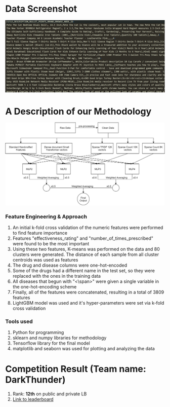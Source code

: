 # Data Screenshot
<img src="images/data_screenshot.png" width="800"/>


# A Description of our Methodology
<img src="images/Amazon_ML_Challenge.jpg" width="800"/>

### Feature Engineering & Approach

1. An initial k-fold cross validation of the numeric features were performed to find feature importance
2. Features "effectiveness_rating" and "number_of_times_prescribed" were found to be the most important
3. Using these two features, K-means was performed on the data and 80 clusters were generated. The distance of each sample from all cluster centroids was used as features
4. The drug and disease columns were one-hot-encoded
5. Some of the drugs had a different name in the test set, so they were replaced with the ones in the training data
6. All diseases that begun with "<\span>" were given a single variable in the one-hot-encoding scheme
7. Finally, all of the features were concatenated, resulting in a total of 3809 features
8. LightGBM model was used and it's hyper-parameters were set via k-fold cross validation

### Tools used
1. Python for programming
2. sklearn and numpy libraries for methodology
3. Tensorflow library for the final model
4. matplotlib and seaborn was used for plotting and analyzing the data


# Competition Result (Team name: DarkThunder)
1. Rank: **12th** on public and private LB
2. [Link to leaderboard](https://www.hackerearth.com/challenges/competitive/amazon-ml-challenge/leaderboard/)
